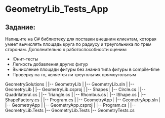 # GeometryLib_Tests_App

## **Задание:**

Напишите на C# библиотеку для поставки внешним клиентам, которая умеет вычислять площадь круга по радиусу и треугольника по трем сторонам. Дополнительно к работоспособности оценим:

- Юнит-тесты
- Легкость добавления других фигур
- Вычисление площади фигуры без знания типа фигуры в compile-time
- Проверку на то, является ли треугольник прямоугольным 

  

GeometrySolutions
|
|-- GeometryLib
|   |-- GeometryLib.sln
|   |-- GeometryLib
|       |-- GeometryLib.csproj
|       |-- Shapes
|           |-- Circle.cs
|           |-- Quadrilateral.cs
|           |-- Triangle.cs
|           |-- Rhombus.cs
|       |-- IShape.cs
|       |-- ShapeFactory.cs
|       |-- Program.cs
|
|-- GeometryApp
|   |-- GeometryApp.sln
|   |-- GeometryApp
|       |-- GeometryApp.csproj
|       |-- Program.cs
|
|-- GeometryLib.Tests
    |-- GeometryLib.Tests
        |-- GeometryTests.cs
